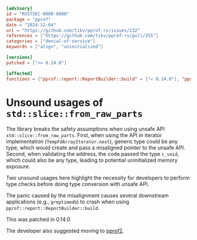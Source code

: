 ```toml
[advisory]
id = "RUSTSEC-0000-0000"
package = "pprof"
date = "2024-12-04"
url = "https://github.com/tikv/pprof-rs/issues/232"
references = ["https://github.com/tikv/pprof-rs/pull/255"]
categories = ["denial-of-service"]
keywords = ["align", "uninitialized"]

[versions]
patched = [">= 0.14.0"]

[affected]
functions = {"pprof::report::ReportBuilder::build" = ["< 0.14.0"], "pprof::validate = ["< 0.14.0"]}
```

# Unsound usages of `std::slice::from_raw_parts` 

The library breaks the safety assumptions when using unsafe API `std::slice::from_raw_parts`. First, when using the API in iterator implementation (`TempFdArrayIterator.next`), generic type could be any type, which would create and pass a misaligned pointer to the unsafe API. Second, when validating the address, the code passed the type `c_void`, which could also be any type, leading to potential uninitialized memory exposure.  

Two unsound usages here highlight the necessity for developers to perform type checks before doing type conversion with unsafe API.  

The panic caused by the misalignment causes several downstream applications (e.g., `greptimedb`) to crash when using `pprof::report::ReportBuilder::build`.  

This was patched in 0.14.0.  

The developer also suggested moving to [pprof2](https://crates.io/crates/pprof2).  
